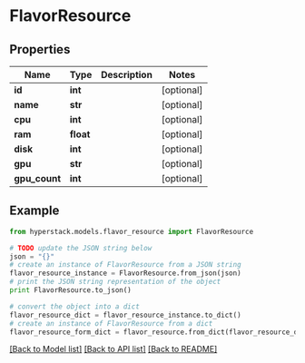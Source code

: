 # FlavorResource


## Properties

Name | Type | Description | Notes
------------ | ------------- | ------------- | -------------
**id** | **int** |  | [optional] 
**name** | **str** |  | [optional] 
**cpu** | **int** |  | [optional] 
**ram** | **float** |  | [optional] 
**disk** | **int** |  | [optional] 
**gpu** | **str** |  | [optional] 
**gpu_count** | **int** |  | [optional] 

## Example

```python
from hyperstack.models.flavor_resource import FlavorResource

# TODO update the JSON string below
json = "{}"
# create an instance of FlavorResource from a JSON string
flavor_resource_instance = FlavorResource.from_json(json)
# print the JSON string representation of the object
print FlavorResource.to_json()

# convert the object into a dict
flavor_resource_dict = flavor_resource_instance.to_dict()
# create an instance of FlavorResource from a dict
flavor_resource_form_dict = flavor_resource.from_dict(flavor_resource_dict)
```
[[Back to Model list]](../README.md#documentation-for-models) [[Back to API list]](../README.md#documentation-for-api-endpoints) [[Back to README]](../README.md)


